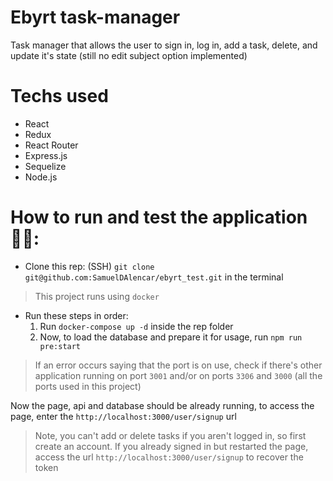 # Ebyrt task-manager

  Task manager that allows the user to sign in, log in, add a task, delete, and update it's state (still no edit subject option implemented)
 
 # Techs used
 
 * React
 * Redux
 * React Router
 * Express.js
 * Sequelize
 * Node.js
 
# How to run and test the application 👨‍💻:

 * Clone this rep: (SSH) `git clone git@github.com:SamuelDAlencar/ebyrt_test.git` in the terminal
 > This project runs using `docker`
 * Run these steps in order:
   1. Run `docker-compose up -d` inside the rep folder
   2. Now, to load the database and prepare it for usage, run `npm run pre:start`
  > If an error occurs saying that the port is on use, check if there's other application running on port `3001` and/or on ports `3306` and `3000` (all the ports used in this project)

Now the page, api and database should be already running, to access the page, enter the `http://localhost:3000/user/signup` url
  > Note, you can't add or delete tasks if you aren't logged in, so first create an account. If you already signed in but restarted the page, access the url `http://localhost:3000/user/signup` to recover the token
